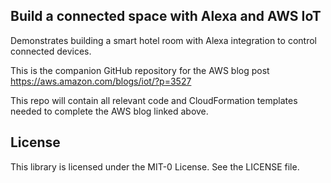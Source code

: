 ## Build a connected space with Alexa and AWS IoT

Demonstrates building a smart hotel room with Alexa integration to control connected devices.

This is the companion GitHub repository for the AWS blog post  https://aws.amazon.com/blogs/iot/?p=3527

This repo will contain all relevant code and CloudFormation templates needed to complete the AWS blog linked above.

## License

This library is licensed under the MIT-0 License. See the LICENSE file.

